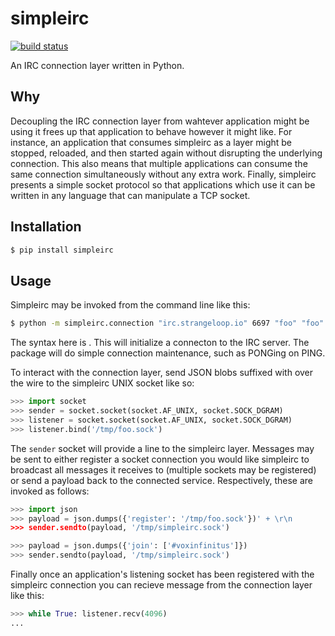 # simpleirc

[![build status](https://secure.travis-ci.org/maxcountryman/simpleirc.png?branch=master)](https://travis-ci.org/#!/maxcountryman/simpleirc)

An IRC connection layer written in Python.

## Why

Decoupling the IRC connection layer from wahtever application might be using it
frees up that application to behave however it might like. For instance, an
application that consumes simpleirc as a layer might be stopped, reloaded, and
then started again without disrupting the underlying connection. This also
means that multiple applications can consume the same connection simultaneously
without any extra work. Finally, simpleirc presents a simple socket protocol so
that applications which use it can be written in any language that can
manipulate a TCP socket.

## Installation

```sh
$ pip install simpleirc
```

## Usage

Simpleirc may be invoked from the command line like this:

```sh
$ python -m simpleirc.connection "irc.strangeloop.io" 6697 "foo" "foo" "Foo the Bar" 1
```

The syntax here is <server> <port> <nick> <user> <realname> <ssl>. This will
initialize a connecton to the IRC server. The package will do simple
connection maintenance, such as PONGing on PING.

To interact with the connection layer, send JSON blobs suffixed with <CR> <LF>
over the wire to the simpleirc UNIX socket like so:

```python
>>> import socket
>>> sender = socket.socket(socket.AF_UNIX, socket.SOCK_DGRAM)
>>> listener = socket.socket(socket.AF_UNIX, socket.SOCK_DGRAM)
>>> listener.bind('/tmp/foo.sock')
```

The `sender` socket will provide a line to the simpleirc layer. Messages may be
sent to either register a socket connection you would like simpleirc to
broadcast all messages it receives to (multiple sockets may be registered) or
send a payload back to the connected service. Respectively, these are invoked
as follows:

```python
>>> import json
>>> payload = json.dumps({'register': '/tmp/foo.sock'})' + \r\n
>>> sender.sendto(payload, '/tmp/simpleirc.sock')
```

```python
>>> payload = json.dumps({'join': ['#voxinfinitus']})
>>> sender.sendto(payload, '/tmp/simpleirc.sock')
```

Finally once an application's listening socket has been registered with the
simpleirc connection you can recieve message from the connection layer like
this:

```python
>>> while True: listener.recv(4096)
... 
```
